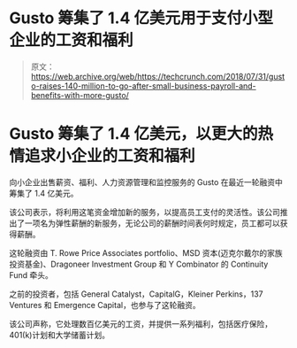 # Gusto 筹集了 1.4 亿美元用于支付小型企业的工资和福利

> 原文：<https://web.archive.org/web/https://techcrunch.com/2018/07/31/gusto-raises-140-million-to-go-after-small-business-payroll-and-benefits-with-more-gusto/>

# Gusto 筹集了 1.4 亿美元，以更大的热情追求小企业的工资和福利

向小企业出售薪资、福利、人力资源管理和监控服务的 Gusto 在最近一轮融资中筹集了 1.4 亿美元。

该公司表示，将利用这笔资金增加新的服务，以提高员工支付的灵活性。该公司推出了一项名为弹性薪酬的新服务，无论公司的薪酬时间表何时规定，员工都可以获得薪酬。

这轮融资由 T. Rowe Price Associates portfolio、MSD 资本(迈克尔戴尔的家族投资基金)、Dragoneer Investment Group 和 Y Combinator 的 Continuity Fund 牵头。

之前的投资者，包括 General Catalyst，CapitalG，Kleiner Perkins，137 Ventures 和 Emergence Capital，也参与了这轮融资。

该公司声称，它处理数百亿美元的工资，并提供一系列福利，包括医疗保险，401(k)计划和大学储蓄计划。